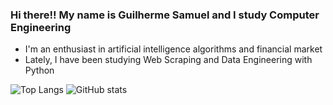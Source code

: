 ### Hi there!! My name is Guilherme Samuel and I study Computer Engineering

- I'm an enthusiast in artificial intelligence algorithms and financial market
- Lately, I have been studying Web Scraping and Data Engineering with Python

![Top Langs](https://github-readme-stats.vercel.app/api/top-langs/?username=Guilherme-SSB&layout=compact&langs_count=32&theme=dark)
![GitHub stats](https://github-readme-stats.vercel.app/api?username=Guilherme-SSB&theme=dark&show_icons=true)

<!--
**GuiSamuka/GuiSamuka** is a ✨ _special_ ✨ repository because its `README.md` (this file) appears on your GitHub profile.

Here are some ideas to get you started:

- 🔭 I’m currently working on ... 
- 👯 I’m looking to collaborate on ...
- 🤔 I’m looking for help with ...
- 💬 Ask me about ...
- 📫 How to reach me: ...
- 😄 Pronouns: ...
- ⚡ Fun fact: ...
-->
